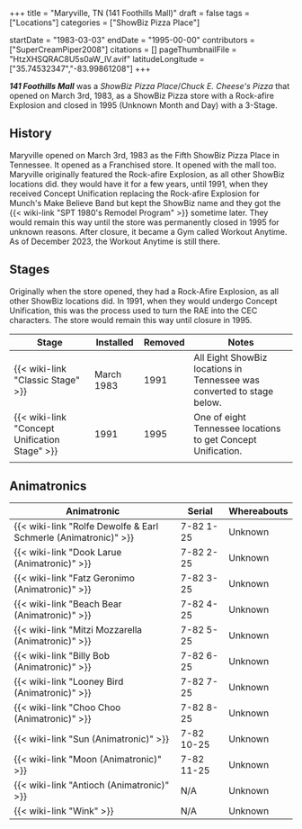 +++
title = "Maryville, TN (141 Foothills Mall)"
draft = false
tags = ["Locations"]
categories = ["ShowBiz Pizza Place"]


startDate = "1983-03-03"
endDate = "1995-00-00"
contributors = ["SuperCreamPiper2008"]
citations = []
pageThumbnailFile = "HtzXHSQRAC8U5s0aW_lV.avif"
latitudeLongitude = ["35.74532347","-83.99861208"]
+++

***141 Foothills Mall*** was a *ShowBiz Pizza Place*/*Chuck E. Cheese's Pizza* that opened on March 3rd, 1983, as a ShowBiz Pizza store with a Rock-afire Explosion and closed in 1995 (Unknown Month and Day) with a 3-Stage.

## History

Maryville opened on March 3rd, 1983 as the Fifth ShowBiz Pizza Place in Tennessee. It opened as a Franchised store. It opened with the mall too. Maryville originally featured the Rock-afire Explosion, as all other ShowBiz locations did. they would have it for a few years, until 1991, when they received Concept Unification replacing the Rock-afire Explosion for Munch's Make Believe Band but kept the ShowBiz name and they got the {{< wiki-link "SPT 1980's Remodel Program" >}} sometime later. They would remain this way until the store was permanently closed in 1995 for unknown reasons. After closure, it became a Gym called Workout Anytime. As of December 2023, the Workout Anytime is still there.

## Stages

Originally when the store opened, they had a Rock-Afire Explosion, as all other ShowBiz locations did. In 1991, when they would undergo Concept Unification, this was the process used to turn the RAE into the CEC characters. The store would remain this way until closure in 1995.

| Stage                                               | Installed  | Removed | Notes                                                                  |
|-----------------------------------------------------|------------|---------|------------------------------------------------------------------------|
| {{< wiki-link "Classic Stage" >}}             | March 1983 | 1991    | All Eight ShowBiz locations in Tennessee was converted to stage below. |
| {{< wiki-link "Concept Unification Stage" >}} | 1991       | 1995    | One of eight Tennessee locations to get Concept Unification.           |
|                                                     |            |         |                                                                        |

## Animatronics

| Animatronic                                                               | Serial     | Whereabouts |
|---------------------------------------------------------------------------|------------|-------------|
| {{< wiki-link "Rolfe Dewolfe &amp; Earl Schmerle (Animatronic)" >}} | 7-82 1-25  | Unknown     |
| {{< wiki-link "Dook Larue (Animatronic)" >}}                        | 7-82 2-25  | Unknown     |
| {{< wiki-link "Fatz Geronimo (Animatronic)" >}}                     | 7-82 3-25  | Unknown     |
| {{< wiki-link "Beach Bear (Animatronic)" >}}                        | 7-82 4-25  | Unknown     |
| {{< wiki-link "Mitzi Mozzarella (Animatronic)" >}}                  | 7-82 5-25  | Unknown     |
| {{< wiki-link "Billy Bob (Animatronic)" >}}                         | 7-82 6-25  | Unknown     |
| {{< wiki-link "Looney Bird (Animatronic)" >}}                       | 7-82 7-25  | Unknown     |
| {{< wiki-link "Choo Choo (Animatronic)" >}}                         | 7-82 8-25  | Unknown     |
| {{< wiki-link "Sun (Animatronic)" >}}                               | 7-82 10-25 | Unknown     |
| {{< wiki-link "Moon (Animatronic)" >}}                              | 7-82 11-25 | Unknown     |
| {{< wiki-link "Antioch (Animatronic)" >}}                           | N/A        | Unknown     |
| {{< wiki-link "Wink" >}}                                            | N/A        | Unknown     |